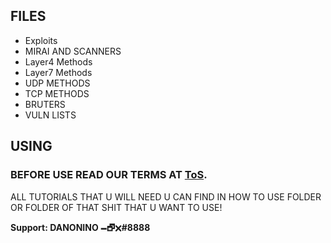 ## FILES

* Exploits
* MIRAI AND SCANNERS
* Layer4 Methods
* Layer7 Methods
* UDP METHODS
* TCP METHODS
* BRUTERS
* VULN LISTS


## USING

<h3>BEFORE USE READ OUR TERMS AT <a href="https://github.com/DANO-AMP/DDOS-project/blob/main/TOS.md">ToS</a>.</h3>

ALL TUTORIALS THAT U WILL NEED U CAN FIND IN HOW TO USE FOLDER OR FOLDER OF THAT SHIT THAT U WANT TO USE!


**Support: DANONINO 🗕🗗🗙#8888**
